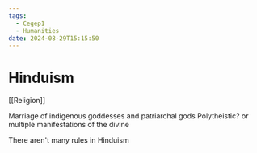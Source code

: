 ```yaml
---
tags:
  - Cegep1
  - Humanities
date: 2024-08-29T15:15:50
---
```


# Hinduism

[[Religion]]

Marriage of indigenous goddesses and patriarchal gods
Polytheistic? or multiple manifestations of the divine

There aren't many rules in Hinduism